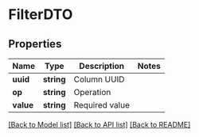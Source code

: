 # FilterDTO

## Properties
Name | Type | Description | Notes
------------ | ------------- | ------------- | -------------
**uuid** | **string** | Column UUID | 
**op** | **string** | Operation | 
**value** | **string** | Required value | 

[[Back to Model list]](../../README.md#documentation-for-models) [[Back to API list]](../../README.md#documentation-for-api-endpoints) [[Back to README]](../../README.md)

